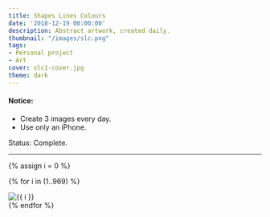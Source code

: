 ```yaml
---
title: Shapes Lines Colours
date: '2018-12-19 00:00:00'
description: Abstract artwork, created daily.
thumbnail: "/images/slc.png"
tags:
- Personal project
- Art
cover: slc1-cover.jpg
theme: dark
---
```


#### Notice:

* Create 3 images every day.
* Use only an iPhone.

Status: Complete.

<hr>

{% assign i = 0 %}

{% for i in (1..969) %}
<div class="col-xs-4 slc">
	<img src="https://res.cloudinary.com/dp5mvntv7/image/upload/c_scale,w_600/p1/{{ i }}.jpg" alt="{{ i }}" title="{{ i }}" />
</div>
{% endfor %}